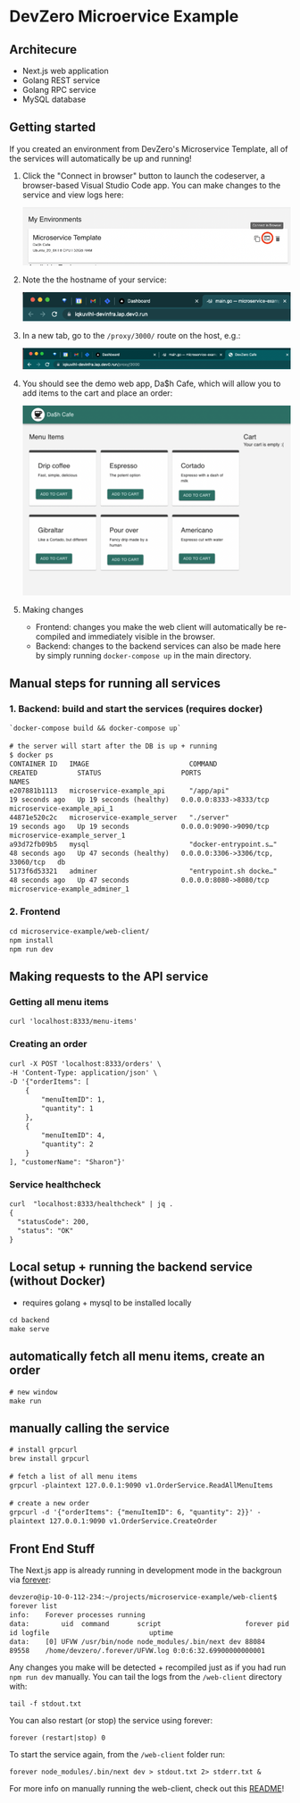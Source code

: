 # DevZero Microervice Example

## Architecure
- Next.js web application
- Golang REST service
- Golang RPC service
- MySQL database

## Getting started
If you created an environment from DevZero's Microservice Template, all of the services will automatically be up and running!

1. Click the "Connect in browser" button to launch the codeserver, a browser-based Visual Studio Code app. You can make changes to the service and view logs here:

    ![environment connect in browser](/images/connect-in-browser.png)


2. Note the the hostname of your service:

    ![hostname](/images/hostname.png)


3. In a new tab, go to the `/proxy/3000/` route on the host, e.g.:

    ![web app url](/images/web-app-url.png)


4. You should see the demo web app, Da$h Cafe, which will allow you to add items to the cart and place an order:

    ![dash cafe demo app](/images/dash-cafe.png)


5. Making changes
    - Frontend: changes you make the web client will automatically be re-compiled and immediately visible in the browser. 
    - Backend: changes to the backend services can also be made here by simply running `docker-compose up` in the main directory. 


## Manual steps for running all services

### 1. Backend: build and start the services (requires docker)
```
`docker-compose build && docker-compose up`

# the server will start after the DB is up + running
$ docker ps
CONTAINER ID   IMAGE                         COMMAND                  CREATED          STATUS                    PORTS                               NAMES
e207881b1113   microservice-example_api      "/app/api"               19 seconds ago   Up 19 seconds (healthy)   0.0.0.0:8333->8333/tcp              microservice-example_api_1
44871e520c2c   microservice-example_server   "./server"               19 seconds ago   Up 19 seconds             0.0.0.0:9090->9090/tcp              microservice-example_server_1
a93d72fb09b5   mysql                         "docker-entrypoint.s…"   48 seconds ago   Up 47 seconds (healthy)   0.0.0.0:3306->3306/tcp, 33060/tcp   db
5173f6d53321   adminer                       "entrypoint.sh docke…"   48 seconds ago   Up 47 seconds             0.0.0.0:8080->8080/tcp              microservice-example_adminer_1
```

### 2. Frontend
```
cd microservice-example/web-client/
npm install
npm run dev
```

## Making requests to the API service

### Getting all menu items

```
curl 'localhost:8333/menu-items'
```

### Creating an order

```
curl -X POST 'localhost:8333/orders' \
-H 'Content-Type: application/json' \
-D '{"orderItems": [
    {
        "menuItemID": 1,
        "quantity": 1
    },
    {
        "menuItemID": 4,
        "quantity": 2
    }
], "customerName": "Sharon"}'
```

### Service healthcheck

```
curl  "localhost:8333/healthcheck" | jq .
{
  "statusCode": 200,
  "status": "OK"
}
```

## Local setup + running the backend service (without Docker)

- requires golang + mysql to be installed locally

```
cd backend
make serve
```

## automatically fetch all menu items, create an order

```
# new window
make run
```

## manually calling the service

```
# install grpcurl
brew install grpcurl

# fetch a list of all menu items
grpcurl -plaintext 127.0.0.1:9090 v1.OrderService.ReadAllMenuItems

# create a new order
grpcurl -d '{"orderItems": {"menuItemID": 6, "quantity": 2}}' -plaintext 127.0.0.1:9090 v1.OrderService.CreateOrder
```

## Front End Stuff
The Next.js app is already running in development mode in the backgroun via [forever](https://github.com/foreversd/forever):
```
devzero@ip-10-0-112-234:~/projects/microservice-example/web-client$ forever list
info:    Forever processes running
data:        uid  command       script                     forever pid   id logfile                         uptime                  
data:    [0] UFVW /usr/bin/node node_modules/.bin/next dev 88084   89558    /home/devzero/.forever/UFVW.log 0:0:6:32.69900000000001 
```

Any changes you make will be detected + recompiled just as if you had run `npm run dev` manually.
You can tail the logs from the `/web-client` directory with:
```
tail -f stdout.txt
```

You can also restart (or stop) the service using forever:
```
forever (restart|stop) 0
```

To start the service again, from the `/web-client` folder run:
```
forever node_modules/.bin/next dev > stdout.txt 2> stderr.txt &
```

For more info on manually running the web-client, check out this [README](./web-client/README.md)!
